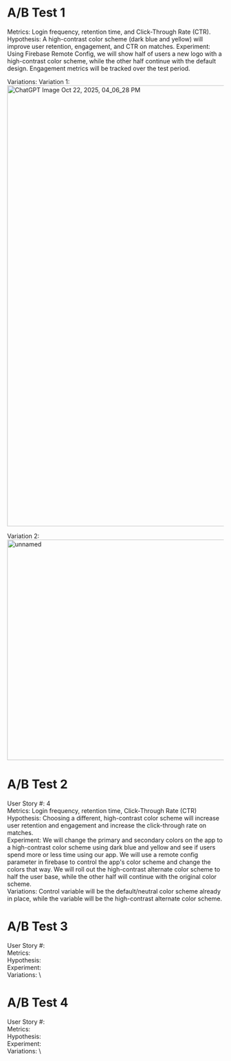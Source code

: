 # A/B Test 1
Metrics:
Login frequency, retention time, and Click-Through Rate (CTR).
Hypothesis:
A high-contrast color scheme (dark blue and yellow) will improve user retention, engagement, and CTR on matches.
Experiment:
Using Firebase Remote Config, we will show half of users a new logo with a high-contrast color scheme, while the other half continue with the default design. Engagement metrics will be tracked over the test period.

Variations:
Variation 1:
<img width="1024" height="1024" alt="ChatGPT Image Oct 22, 2025, 04_06_28 PM" src="https://github.com/user-attachments/assets/c28d9293-8e5c-49b5-9d33-20ac775a63e5" />

Variation 2:
<img width="512" height="512" alt="unnamed" src="https://github.com/user-attachments/assets/0bd286d5-3bbd-43d9-93e5-a51e24d26929" />

# A/B Test 2
User Story #: 4 \
Metrics: Login frequency, retention time, Click-Through Rate (CTR) \
Hypothesis: Choosing a different, high-contrast color scheme will increase user retention and engagement and increase the click-through rate on matches. \
Experiment: We will change the primary and secondary colors on the app to a high-contrast color scheme using dark blue and yellow and see if users spend more or less time using our app. We will use a remote config parameter in firebase to control the app's color scheme and change the colors that way. We will roll out the high-contrast alternate color scheme to half the user base, while the other half will continue with the original color scheme. \
Variations: Control variable will be the default/neutral color scheme already in place, while the variable will be the high-contrast alternate color scheme.

# A/B Test 3
User Story #: \
Metrics: \
Hypothesis: \
Experiment: \
Variations: \

# A/B Test 4
User Story #: \
Metrics: \
Hypothesis: \
Experiment: \
Variations: \
